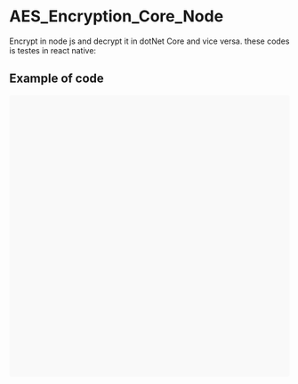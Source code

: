 <h1>AES_Encryption_Core_Node</h1>
<p>Encrypt in node js and decrypt it in dotNet Core and vice versa. these codes is testes in react native:</P>
<h2>Example of code</h2>
<div data-snack-id="@mrhbmrhb/aes_encryption" data-snack-platform="web" data-snack-preview="true" data-snack-theme="light" style="overflow:hidden;background:#F9F9F9;border:1px solid var(--color-border);border-radius:4px;height:505px;width:100%"></div>
<script async src="https://snack.expo.dev/embed.js"></script>
